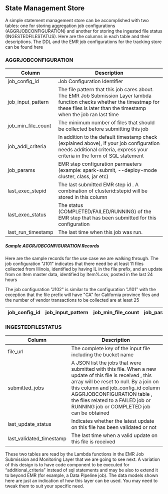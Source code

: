

## State Management Store

A simple statement management store can be accomplished with two tables: one for storing aggregation job configurations (AGGRJOBCONFIGURATION) and another for storing the ingested file status (INGESTEDFILESTATUS). Here are the columns in each table and their descriptions. The DDL and the EMR job configurations for the tracking store can be found here



### AGGRJOBCONFIGURATION
| Column | Description |
| ------ | -------------- |
| job_config_id | Job Configuration Identifier |
| job_input_pattern | The file pattern that this job cares about. The EMR Job Submission Layer lambda function checks whether the timestmap for these files is later than the timestamp when the job ran last time |
| job_min_file_count | The minimum number of files that should be collected before submitting this job |
| job_addl_criteria | In addition to the default timestamp check (explained above), if your job configuration needs additional criteria, express your criteria in the form of SQL statement |
| job_params | EMR step configuration parmaeters (example: spark-submit, --deploy-mode cluster, class, jar etc) |
| last_exec_stepid | The last submitted EMR step id . A combination of clusterid:stepid will be stored in this column |
| last_exec_status | The status (COMPLETED/FAILED/RUNNING) of the EMR step that has been submitted for this configuration |
| last_run_timestamp | The last time when this job was run. |

##### Sample AGGRJOBCONFIGURATION Records

Here are the sample records for the use case we are walking through. The job configuration "J101" indicates that there need be at least 11 files collected from Illinois, identified by having IL in the file prefix,  and an update from on Item master data, identified by Item%.csv, posted in the last 24 hours

The job configuration "J102" is similar to the configuration "J101" with the exception that the file prefix will have "CA" for California province files and the number of vendor transactions to be collected are at least 25

| job_config_id	 | job_input_pattern |	job_min_file_count |	job_params |	additional_criteria |	last_exec_stepid	| last_exec_status |	last_run_timestamp |
| --- | --- | --- | --- | --- | --- | --- | -- |


### INGESTEDFILESTATUS
| Column | Description |
| ------ | ------------ |
| file_url | The complete key  of the input file including the bucket name |
| submitted_jobs | A JSON list  the jobs that were submitted  with this file.  When a new update of this file is received , this array will be reset to null. By a  join on this column and job_config_id  column AGGRJOBCONFIGURATION table ,  the files related to a FAILED job or RUNNING job or COMPLETED job can be obtained |
| last_update_status | Indicates whether the latest update on this file has been validated or not |
| last_validated_timestamp | The last time when a valid update on this file is received |

These two tables are read by the Lambda functions in the EMR Job Submission and Monitoring Layer that we are going to see next. A variation of this design is to have code component to be executed for “additional_criteria” instead of sql statements and may be also to extend it to beyond EMR (for example, a Data Pipeline job). The data models shown here are just an indication of how this layer can be used. You may need to tweak them to suit your specific need.
